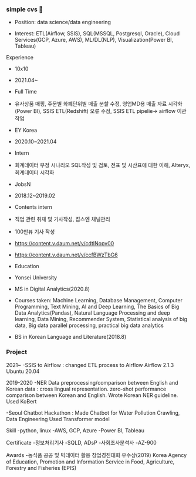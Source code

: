 ### simple cvs 👋

- Position: data science/data engineering

- Interest: ETL(Airflow, SSIS), SQL(MSSQL, Postgresql, Oracle), Cloud Services(GCP, Azure, AWS), ML/DL(NLP), Visualization(Power BI, Tableau)

Experience
- 10x10
- 2021.04~
- Full Time
- 유사상품 매핑, 주문별 화폐단위별 매출 분할 수정, 영업MD용 매출 자료 시각화(Power BI), SSIS ETL(Redshift) 오류 수정, SSIS ETL pipelie→ airflow 이관 작업


- EY Korea
- 2020.10~2021.04
- Intern
- 회계데이터 부정 시나리오 SQL작성 및 검토, 전표 및 시산표에 대한 이해, Alteryx, 회계데이터 시각화

- JobsN
- 2018.12~2019.02
- Contents intern
- 직업 관련 취재 및 기사작성, 잡스엔 채널관리
- 100만뷰 기사 작성
- https://content.v.daum.net/v/cdtINopv00
- https://content.v.daum.net/v/ccfBWzTbG6


- Education
- Yonsei University
- MS in Digital Analytics(2020.8)
- Courses taken: Machine Learning, Database Management, Computer Programming, Text Mining, AI and Deep Learning, The Basics of Big Data Analytics(Pandas), Natural Language Processing and deep learning, Data Mining, Recommender System, Statistical analysis of big data, Big data parallel processing, practical big data analytics
- BS in Korean Language and Literature(2018.8)


### Project
2021~
-SSIS to Airflow
: changed ETL process to Airflow
Airflow 2.1.3
Ubuntu 20.04

2019-2020
-NER Data preprocessing/comparison between English and Korean data
: cross lingual representation. zero-shot performance comparison between Korean and English. Wrote Korean NER guideline. Used KoBert

-Seoul Chatbot Hackathon
: Made Chatbot for Water Pollution
Crawling, Data Engineering
Used Transformer model


Skill
-python, linux
-AWS, GCP, Azure
-Power BI, Tableau


Certificate
-정보처리기사
-SQLD, ADsP
-사회조사분석사
-AZ-900

Awards
-농식품 공공 및 빅데이터 활용 창업경진대회 우수상(2019)
Korea Agency of Education, Promotion and Information Service in Food, Agriculture, Forestry and Fisheries (EPIS)

<!--
**hyaluronicc/hyaluronicc** is a ✨ _special_ ✨ repository because its `README.md` (this file) appears on your GitHub profile.

Here are some ideas to get you started:

- 🔭 I’m currently working on ...
- 🌱 I’m currently learning ...
- 👯 I’m looking to collaborate on ...
- 🤔 I’m looking for help with ...
- 💬 Ask me about ...
- 📫 How to reach me: ...
- 😄 Pronouns: ...
- ⚡ Fun fact: ...
-->
